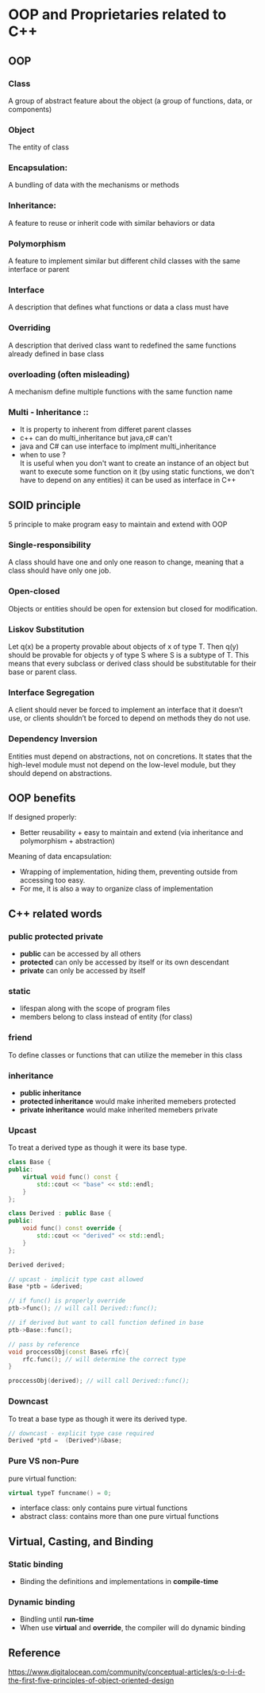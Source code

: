 
# OOP and Proprietaries related to C++

## OOP

### Class
A group of abstract feature about the object (a group of functions, data, or components)

### Object
The entity of class

### Encapsulation:
A bundling of data with the mechanisms or methods

### Inheritance:
A feature to reuse or inherit code with similar behaviors or data

### Polymorphism
A feature to implement similar but different child classes with the same interface or parent

### Interface
A description that defines what functions or data a class must have

### Overriding
A description that derived class want to redefined the same functions already defined in base class

### overloading (often misleading)
A mechanism define multiple functions with the same function name

### Multi - Inheritance ::
- It is property to inherent from differet parent classes
- c++ can do multi_inheritance but java,c# can't
- java and C# can use interface to implment multi_inheritance
- when to use ? \
It is useful when you don't want to create an instance of an object but want to execute some function on it (by using static functions, we don't have to depend on any entities) it can be used as interface in C++

## SOID principle
5 principle to make program easy to maintain and extend with OOP

### Single-responsibility
A class should have one and only one reason to change, meaning that a class should have only one job.

### Open-closed
Objects or entities should be open for extension but closed for modification.

### Liskov Substitution
Let q(x) be a property provable about objects of x of type T. Then q(y) should be provable for objects y of type S where S is a subtype of T. This means that every subclass or derived class should be substitutable for their base or parent class.

### Interface Segregation
A client should never be forced to implement an interface that it doesn’t use, or clients shouldn’t be forced to depend on methods they do not use.

### Dependency Inversion
Entities must depend on abstractions, not on concretions. It states that the high-level module must not depend on the low-level module, but they should depend on abstractions.

## OOP benefits

If designed properly:
- Better reusability + easy to maintain and extend (via inheritance and polymorphism + abstraction)

Meaning of data encapsulation:
- Wrapping of implementation, hiding them, preventing outside from accessing too easy.
- For me, it is also a way to organize class of implementation

## C++ related words

### public protected private
- **public** can be accessed by all others
- **protected** can only be accessed by itself or its own descendant
- **private** can only be accessed by itself

### static
- lifespan along with the scope of program files
- members belong to class instead of entity (for class)

### friend
To define classes or functions that can utilize the memeber in this class

### inheritance
- **public inheritance**
- **protected inheritance** would make inherited memebers protected
- **private inheritance** would make inherited memebers private

### Upcast
To treat a derived type as though it were its base type. 
```c++
class Base {
public:
    virtual void func() const {
        std::cout << "base" << std::endl;
    }
};

class Derived : public Base {
public:
    void func() const override {
        std::cout << "derived" << std::endl;
    }
};

Derived derived;

// upcast - implicit type cast allowed
Base *ptb = &derived;

// if func() is properly override
ptb->func(); // will call Derived::func();

// if derived but want to call function defined in base 
ptb->Base::func();

// pass by reference
void proccessObj(const Base& rfc){
    rfc.func(); // will determine the correct type
}

proccessObj(derived); // will call Derived::func();
```

### Downcast
To treat a base type as though it were its derived type. 
```c++
// downcast - explicit type case required 
Derived *ptd =  (Derived*)&base;
```

### Pure VS non-Pure
pure virtual function:
```c++
virtual typeT funcname() = 0;
```
- interface class: only contains pure virtual functions
- abstract class: contains more than one pure virtual functions

## Virtual, Casting, and Binding

### Static binding
- Binding the definitions and implementations in **compile-time**

### Dynamic binding
- Bindling until **run-time**
- When use **virtual** and **override**, the compiler will do dynamic binding

## Reference
https://www.digitalocean.com/community/conceptual-articles/s-o-l-i-d-the-first-five-principles-of-object-oriented-design


